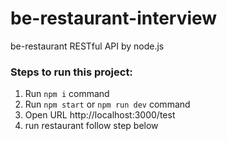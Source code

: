 # be-restaurant-interview
be-restaurant RESTful API by node.js

### Steps to run this project:

1. Run `npm i` command
2. Run `npm start` or `npm run dev`  command
3. Open URL http://localhost:3000/test
4. run restaurant follow step below